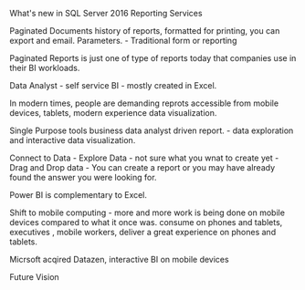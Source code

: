 What's new in SQL Server 2016 Reporting Services

Paginated Documents history of reports, formatted for printing, you can export and email. Parameters. - Traditional form or reporting

Paginated Reports is just one of type of reports today that companies use in their BI workloads.

Data Analyst - self service BI - mostly created in Excel.

In modern times, people are demanding reprots accessible from mobile devices, tablets, modern experience data visualization.

Single Purpose tools business data analyst driven report. - data exploration and interactive data visualization.

Connect to Data - Explore Data - not sure what you wnat to create yet - Drag and Drop data - You can create a report or you may have already found the answer you were looking for.

Power BI is complementary to Excel.

Shift to mobile computing - more and more work is being done on mobile devices compared to what it once was. consume on phones and tablets, executives , mobile workers, deliver a great experience on phones and tablets.

Micrsoft acqired Datazen, interactive BI on mobile devices


Future Vision
